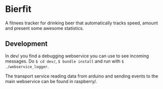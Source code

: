 
# Bierfit

A fitnees tracker for drinking beer that automatically tracks speed, amount and present some awesome statistics.

## Development

In dev/ you find a debugging webservice you can use to see incoming messages. Do `$ cd dev/`, `$ bundle install` and run with `$ ./webservice_logger`.

The transport service reading data from arduino and sending events to the main webservice can be found in raspberry/.

